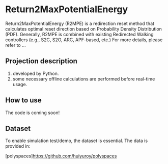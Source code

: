 # Return2MaxPotentialEnergy

Return2MaxPotentialEnergy (R2MPE) is a redirection reset method that calculates optimal reset direction based on 
Probability Density Distribution (PDF). Generally, R2MPE is combined with existing Redirected Walking controllers (e.g., 
S2C, S2O, ARC, APF-based, etc.) For more details, please refer to ...

## Projection description
1. developed by Python.
2. some necessary offline calculations are performed before real-time usage.

## How to use
The code is coming soon!

## Dataset
To enable simulation test/demo, the dataset is essential. The data is provided in:

[polyspaces]https://github.com/huiyuroy/polyspaces
